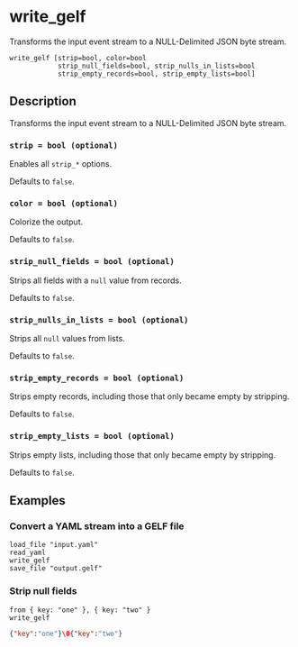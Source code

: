 # write_gelf

Transforms the input event stream to a NULL-Delimited JSON byte stream.

```tql
write_gelf [strip=bool, color=bool
            strip_null_fields=bool, strip_nulls_in_lists=bool
            strip_empty_records=bool, strip_empty_lists=bool]
```

## Description

Transforms the input event stream to a NULL-Delimited JSON byte stream.

### `strip = bool (optional)`

Enables all `strip_*` options.

Defaults to `false`.

### `color = bool (optional)`

Colorize the output.

Defaults to `false`.

### `strip_null_fields = bool (optional)`

Strips all fields with a `null` value from records.

Defaults to `false`.

### `strip_nulls_in_lists = bool (optional)`

Strips all `null` values from lists.

Defaults to `false`.

### `strip_empty_records = bool (optional)`

Strips empty records, including those that only became empty
by stripping.

Defaults to `false`.

### `strip_empty_lists = bool (optional)`

Strips empty lists, including those that only became empty
by stripping.

Defaults to `false`.

## Examples

### Convert a YAML stream into a GELF file

```tql
load_file "input.yaml"
read_yaml
write_gelf
save_file "output.gelf"
```

### Strip null fields

```tql
from { key: "one" }, { key: "two" }
write_gelf
```
```json
{"key":"one"}\0{"key":"two"}
```
